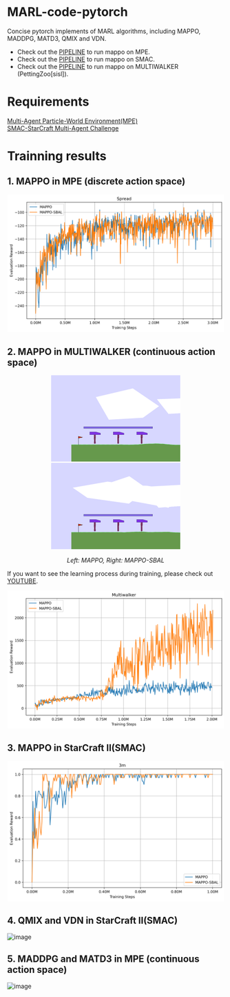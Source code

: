 # MARL-code-pytorch
Concise pytorch implements of MARL algorithms, including MAPPO, MADDPG, MATD3, QMIX and VDN.
- Check out the [PIPELINE](https://colab.research.google.com/drive/1Ffmd-AXx6NehiddVK5NIgQOGM5MJE4Qt) to run mappo on MPE.
- Check out the [PIPELINE](https://colab.research.google.com/drive/1f8Aa8KTXwHayQgXitOxrx0ODThNpMpxS) to run mappo on SMAC.
- Check out the [PIPELINE](https://colab.research.google.com/drive/1kBkdh8z7fFi_YG96nyfVYGwwGJMd_65Y) to run mappo on MULTIWALKER (PettingZoo[sisl]).
# Requirements
[Multi-Agent Particle-World Environment(MPE)](https://github.com/openai/multiagent-particle-envs)<br />
[SMAC-StarCraft Multi-Agent Challenge](https://github.com/oxwhirl/smac)<br />

# Trainning results
## 1. MAPPO in MPE (discrete action space)
![image](assets/spread.png)

## 2. MAPPO in MULTIWALKER (continuous action space)
<p align="center"> <img src="assets/mappo-multiwalker/multiwalker_steps_2000041.gif" width="300" alt="multiwalker" /> <img src="assets/mappo-shapley-multiwalker/multiwalker_steps_2000234.gif" width="300" alt="multiwalker" /> </p> <p align="center"> <em>Left: MAPPO, Right: MAPPO-SBAL</em> </p>


If you want to see the learning process during training, please check out [YOUTUBE](https://www.youtube.com/watch?v=erYeBC8ItZQ).

![image](assets/multiwalker.png)

## 3. MAPPO in  StarCraft II(SMAC)
![image](assets/smac_3m.png)

## 4. QMIX and VDN in StarCraft II(SMAC)
![image](https://github.com/Lizhi-sjtu/MARL-code-pytorch/blob/main/3.QMIX_VDN_SMAC/QMIX_SMAC_training_result.png)

## 5. MADDPG and MATD3 in MPE (continuous action space)
![image](https://github.com/Lizhi-sjtu/MARL-code-pytorch/blob/main/4.MADDPG_MATD3_MPE/MADDPG_MATD3_training_result.png)


